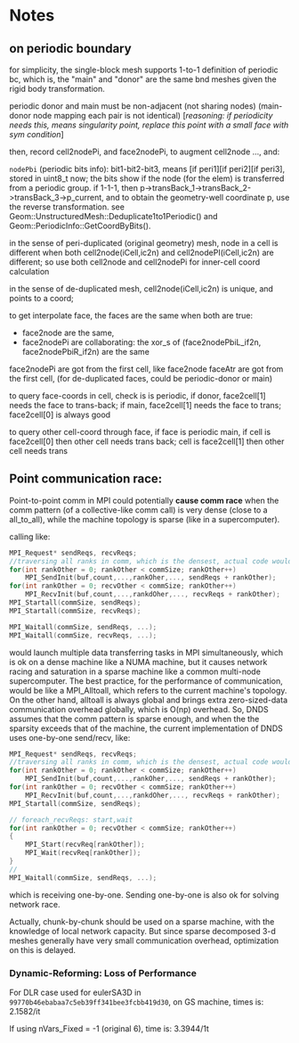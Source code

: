 # Notes

## on periodic boundary

for simplicity, the single-block mesh supports 1-to-1 definition of periodic bc, which is, the "main" and "donor" are the same bnd meshes given the rigid body transformation.

periodic donor and main must be non-adjacent (not sharing nodes) (main-donor node mapping each pair is not identical) [*reasoning: if periodicity needs this, means singularity point, replace this point with a small face with sym condition*]

then, record cell2nodePi, and face2nodePi, to augment cell2node ..., and:

`nodePbi` (periodic bits info): bit1-bit2-bit3, means [if peri1][if peri2][if peri3], stored in uint8_t now; the bits show if the node (for the elem) is transferred from a periodic group. if 1-1-1, then p->transBack_1->transBack_2->transBack_3->p_current, and to obtain the geometry-well coordinate p, use the reverse transformation. see Geom::UnstructuredMesh::Deduplicate1to1Periodic() and Geom::PeriodicInfo::GetCoordByBits().

in the sense of peri-duplicated (original geometry) mesh, node in a cell is different when both cell2node(iCell,ic2n) and cell2nodePI(iCell,ic2n) are different; so use both cell2node and cell2nodePi for inner-cell coord calculation

in the sense of de-duplicated mesh, cell2node(iCell,ic2n) is unique, and points to a coord;

to get interpolate face, the faces are the same when both are true:

- face2node are the same,
- face2nodePi are collaborating: the xor_s of (face2nodePbiL_if2n, face2nodePbiR_if2n) are the same

face2nodePi are got from the first cell, like face2node
faceAtr are got from the first cell, (for de-duplicated faces, could be periodic-donor or main)

to query face-coords in cell, check is is periodic, if donor, face2cell[1] needs the face to trans-back; if main, face2cell[1] needs the face to trans; face2cell[0] is always good

to query other cell-coord through face, if face is periodic main, if cell is face2cell[0] then other cell needs trans back; cell is face2cell[1] then other cell needs trans


## Point communication race:

Point-to-point comm in MPI could potentially **cause comm race** when the comm pattern (of a collective-like comm call) is very dense (close to a all_to_all), while the machine topology is sparse (like in a supercomputer).

calling like:

```c
MPI_Request* sendReqs, recvReqs;
//traversing all ranks in comm, which is the densest, actual code would omit those with zero size
for(int rankOther = 0; rankOther < commSize; rankOther++) 
    MPI_SendInit(buf,count,...,rankOher,..., sendReqs + rankOther);
for(int rankOther = 0; recvOther < commSize; rankOther++)
    MPI_RecvInit(buf,count,...,rankdOher,..., recvReqs + rankOther); 
MPI_Startall(commSize, sendReqs);
MPI_Startall(commSize, recvReqs);

MPI_Waitall(commSize, sendReqs, ...);
MPI_Waitall(commSize, recvReqs, ...);
```

would launch multiple data transferring tasks in MPI simultaneously, which is ok on a dense machine like a NUMA machine, but it causes network racing and saturation in a sparse machine like a common multi-node supercomputer. The best practice, for the performance of communication, would be like a MPI_Alltoall, which refers to the current machine's topology. On the other hand, alltoall is always global and brings extra zero-sized-data communication overhead globally, which is O(np) overhead. So, DNDS assumes that the comm pattern is sparse enough, and when the the sparsity exceeds that of the machine, the current implementation of DNDS uses one-by-one send/recv, like: 

```c
MPI_Request* sendReqs, recvReqs;
//traversing all ranks in comm, which is the densest, actual code would omit those with zero size
for(int rankOther = 0; rankOther < commSize; rankOther++) 
    MPI_SendInit(buf,count,...,rankOher,..., sendReqs + rankOther);
for(int rankOther = 0; recvOther < commSize; rankOther++)
    MPI_RecvInit(buf,count,...,rankdOher,..., recvReqs + rankOther); 
MPI_Startall(commSize, sendReqs);

// foreach_recvReqs: start,wait
for(int rankOther = 0; recvOther < commSize; rankOther++)
{
    MPI_Start(recvReq[rankOther]);
    MPI_Wait(recvReq[rankOther]);
}
// 
MPI_Waitall(commSize, sendReqs, ...);
```

which is receiving one-by-one. Sending one-by-one is also ok for solving network race. 

Actually, chunk-by-chunk should be used on a sparse machine, with the knowledge of local network capacity. But since sparse decomposed 3-d meshes generally have very small communication overhead, optimization on this is delayed.


### Dynamic-Reforming: Loss of Performance

For DLR case used for eulerSA3D in `99770b46ebabaa7c5eb39ff341bee3fcbb419d30`, on GS machine, times is: 2.1582/it

If using nVars_Fixed = -1  (original 6), time is: 3.3944/1t




